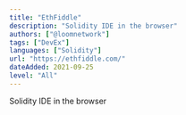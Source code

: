 ```yaml
---
title: "EthFiddle"
description: "Solidity IDE in the browser"
authors: ["@loomnetwork"]
tags: ["DevEx"]
languages: ["Solidity"]
url: "https://ethfiddle.com/"
dateAdded: 2021-09-25
level: "All"
---
```


Solidity IDE in the browser